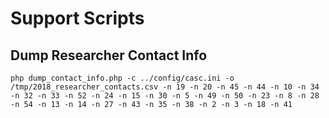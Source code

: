 # Support Scripts

## Dump Researcher Contact Info

```
php dump_contact_info.php -c ../config/casc.ini -o /tmp/2018_researcher_contacts.csv -n 19 -n 20 -n 45 -n 44 -n 10 -n 34 -n 32 -n 33 -n 52 -n 24 -n 15 -n 30 -n 5 -n 49 -n 50 -n 23 -n 8 -n 28 -n 54 -n 13 -n 14 -n 27 -n 43 -n 35 -n 38 -n 2 -n 3 -n 18 -n 41
```

